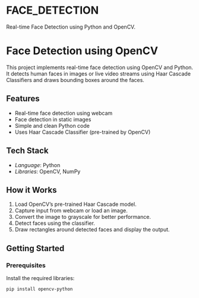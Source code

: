 # FACE_DETECTION
Real-time Face Detection using Python and OpenCV.
# Face Detection using OpenCV

This project implements real-time face detection using OpenCV and Python. It detects human faces in images or live video streams using Haar Cascade Classifiers and draws bounding boxes around the faces.

## Features

- Real-time face detection using webcam
- Face detection in static images
- Simple and clean Python code
- Uses Haar Cascade Classifier (pre-trained by OpenCV)

## Tech Stack

- *Language*: Python  
- *Libraries*: OpenCV, NumPy

## How it Works

1. Load OpenCV’s pre-trained Haar Cascade model.
2. Capture input from webcam or load an image.
3. Convert the image to grayscale for better performance.
4. Detect faces using the classifier.
5. Draw rectangles around detected faces and display the output.

## Getting Started

### Prerequisites

Install the required libraries:

```bash
pip install opencv-python
